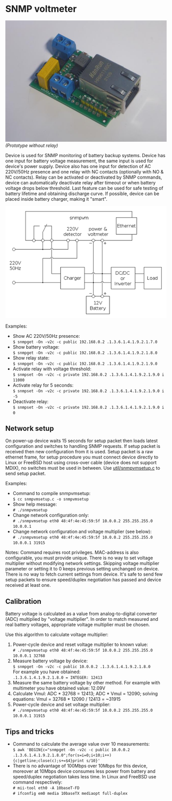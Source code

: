 # SNMP voltmeter

![SNMP voltmeter](https://github.com/honechko/snmpvm/raw/main/snmpvm.jpg)
_(Prototype without relay)_

Device is used for SNMP monitoring of battery backup systems. Device has one
input for battery voltage measurement, the same input is used for device's
power supply. Device also has one input for detection of AC 220V/50Hz presence
and one relay with NC contacts (optionally with NO & NC contacts). Relay can
be activated or deactivated by SNMP commands, device can automatically
deactivate relay after timeout or when battery voltage drops below threshold.
Last feature can be used for safe testing of battery lifetime and obtaining
discharge curve. If possible, device can be placed inside battery charger,
making it "smart".

![Usage](https://github.com/honechko/snmpvm/raw/main/docs/usage.png)

Examples:

* Show AC 220V/50Hz presence:  
```$ snmpget -On -v2c -c public 192.168.0.2 .1.3.6.1.4.1.9.2.1.7.0```  
* Show battery voltage:  
```$ snmpget -On -v2c -c public 192.168.0.2 .1.3.6.1.4.1.9.2.1.8.0```  
* Show relay state:  
```$ snmpget -On -v2c -c public 192.168.0.2 .1.3.6.1.4.1.9.2.1.9.0```  
* Activate relay with voltage threshold:  
```$ snmpset -On -v2c -c private 192.168.0.2 .1.3.6.1.4.1.9.2.1.9.0 i 11000```  
* Activate relay for 5 seconds:  
```$ snmpset -On -v2c -c private 192.168.0.2 .1.3.6.1.4.1.9.2.1.9.0 i -5```  
* Deactivate relay:  
```$ snmpset -On -v2c -c private 192.168.0.2 .1.3.6.1.4.1.9.2.1.9.0 i 0```  

## Network setup

On power-up device waits 15 seconds for setup packet then loads latest
configuration and switches to handling SNMP requests. If setup packet is
received then new configuration from it is used. Setup packet is a raw
ethernet frame, for setup procedure you must connect device directly to
Linux or FreeBSD host using cross-over cable (device does not support MDIX),
no switches must be used in between. Use
[util/snmpvmsetup.c](https://github.com/honechko/snmpvm/raw/main/util/snmpvmsetup.c)
to send setup packet.

Examples:

* Command to compile snmpvmsetup:  
```$ cc snmpvmsetup.c -o snmpvmsetup```  
* Show help message:  
```# ./snmpvmsetup```  
* Change network configuration only:  
```# ./snmpvmsetup eth0 48:4f:4e:45:59:5f 10.0.0.2 255.255.255.0 10.0.0.1```  
* Change network configuration and voltage multiplier (see below):  
```# ./snmpvmsetup eth0 48:4f:4e:45:59:5f 10.0.0.2 255.255.255.0 10.0.0.1 31915```  

Notes: Command requires root privileges. MAC-address is also configurable,
you must provide unique. There is no way to set voltage multiplier without
modifying network settings. Skipping voltage multiplier parameter or setting
it to 0 keeps previous setting unchanged on device. There is no way to fetch
current settings from device. It's safe to send few setup packets to ensure
speed/duplex negotiation has passed and device received at least one.

## Calibration

Battery voltage is calculated as a value from analog-to-digital converter
(ADC) multiplied by "voltage multiplier". In order to match measured and
real battery voltages, appropriate voltage multiplier must be chosen.

Use this algorithm to calculate voltage multiplier:

1. Power-cycle device and reset voltage multiplier to known value:  
```# ./snmpvmsetup eth0 48:4f:4e:45:59:5f 10.0.0.2 255.255.255.0 10.0.0.1 32768```  
2. Measure battery voltage by device:  
```$ snmpget -On -v2c -c public 10.0.0.2 .1.3.6.1.4.1.9.2.1.8.0```  
For example you have obtained:  
```.1.3.6.1.4.1.9.2.1.8.0 = INTEGER: 12413```  
3. Measure the same battery voltage by other method. For example with
multimeter you have obtained value: 12.09V
4. Calculate Vmul: ADC * 32768 = 12413; ADC * Vmul = 12090; solving equations:
Vmul = 32768 * 12090 / 12413 = ~31915
5. Power-cycle device and set voltage multiplier:  
```# ./snmpvmsetup eth0 48:4f:4e:45:59:5f 10.0.0.2 255.255.255.0 10.0.0.1 31915```  

## Tips and tricks

* Command to calculate the average value over 10 measurements:  
```$ awk 'BEGIN{c="snmpget -On -v2c -c public 10.0.0.2 .1.3.6.1.4.1.9.2.1.8.0";for(s=i=0;i<10;i++){c|getline;close(c);s+=$4}print s/10}'```  
* There is no advantage of 100Mbps over 10Mbps for this device, moreover at
10Mbps device consumes less power from battery and speed/duplex negotiation
takes less time. In Linux and FreeBSD use command respectively:  
```# mii-tool eth0 -A 10baseT-FD```  
```# ifconfig em0 media 10baseTX mediaopt full-duplex```  

